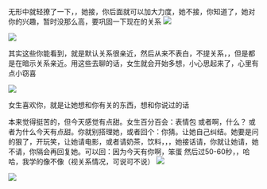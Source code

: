 无形中就轻撩了一下，，她接，你后面就可以加大力度，她不接，你知道了，她对你的兴趣，暂时没那么高，要巩固一下现在的关系
![](https://zhaosi-1253759587.cos.ap-nanjing.myqcloud.com/files/obsidian/picture/202308072202925.png)

![](https://zhaosi-1253759587.cos.ap-nanjing.myqcloud.com/files/obsidian/picture/202308072208980.png)


其实这些你能看到，就是默认关系很亲近，然后从来不表白，不提关系，，但是都是在暗示关系亲近。用这些去聊的话，女生就会开始多想，小心思起来了，心里有点小窃喜

![](https://zhaosi-1253759587.cos.ap-nanjing.myqcloud.com/files/obsidian/picture/202308072215137.png)

女生喜欢你，就是让她想和你有关的东西，想和你说过的话

本来觉得挺苦的，但今天感觉有点甜。女生百分百会：表情包     或者啊，什么？   或者为什么今天有点甜。你就别搭理她，或者回个：你猜。让她自己纠结。她要是问的狠了，开玩笑，让她请电影，或者请奶茶，饮料，，，她接话请，你就让她请，她不请，你隔会再回复她。可以回：因为今天有你啊，笨蛋  然后过50-60秒，，哈哈，我学的像不像（视关系情况，可说可不说）
![](https://zhaosi-1253759587.cos.ap-nanjing.myqcloud.com/files/obsidian/picture/202308072224640.png)


![](https://zhaosi-1253759587.cos.ap-nanjing.myqcloud.com/files/obsidian/picture/202308072246747.png)
